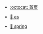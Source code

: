 - [:octocat: 首页](/README)

[//]: # (- [:melon: 设计模式]&#40;/md/design-pattern/享元模式以及克隆模式.md&#41;)
- [:metal: es](/md/es/es快速手册.md)

[//]: # (- [:milky_way: mysql]&#40;/md/mysql/mysql分区.md&#41;)

[//]: # (- [:mortar_board: 项目]&#40;/md/project-summary/某某中台项目开发.md&#41;)

- [:pill: spring](/md/spring/spring依赖注入方式.md)

[//]: # (- [:moon: 问题记录]&#40;/md/problem/记一次mysql数据库死锁.md&#41;)